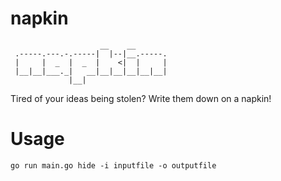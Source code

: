 # napkin
```
                    __    __       
 .-----.---.-.-----|  |--|__.-----.
 |     |  _  |  _  |    <|  |     |
 |__|__|___._|   __|__|__|__|__|__|
             |__|                  
```

Tired of your ideas being stolen? Write them down on a napkin!

# Usage

`go run main.go hide -i inputfile -o outputfile`
